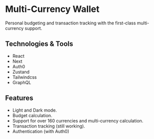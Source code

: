 # Multi-Currency Wallet
Personal budgeting and transaction tracking with the first-class multi-currency support.

## Technologies & Tools
- React
- Next
- Auth0
- Zustand
- Tailwindcss
- GraphQL

## Features
- Light and Dark mode.
- Budget calculation.
- Support for over 160 currencies and multi-currency calculation.
- Transaction tracking (still working).
- Authentication (with Auth0)